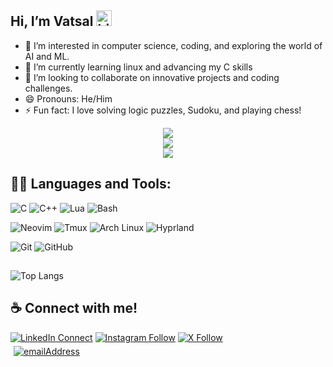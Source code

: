 ## Hi, I’m Vatsal <img src="https://user-images.githubusercontent.com/1303154/88677602-1635ba80-d120-11ea-84d8-d263ba5fc3c0.gif" width="25px" height="25px" alt="hi">
- 👀 I’m interested in computer science, coding, and exploring the world of AI and ML.
- 🌱 I’m currently learning linux and advancing my C skills
- 💞️ I’m looking to collaborate on innovative projects and coding challenges.
- 😄 Pronouns: He/Him
- ⚡ Fun fact: I love solving logic puzzles, Sudoku, and playing chess!


<div align="center">
  <img src="http://github-profile-summary-cards.vercel.app/api/cards/profile-details?username=Vatsalj17&theme=transparent" />
</div>

<div align="center">
  <img src="http://github-profile-summary-cards.vercel.app/api/cards/stats?username=Vatsalj17&theme=transparent" />
</div>

<div align="center">
  <img src="https://komarev.com/ghpvc/?username=Vatsalj17&label=Profile+Views&style=for-the-badge&color=grey" />
</div>

## 👨‍💻 Languages and Tools:

![C](https://img.shields.io/badge/-C-000000?style=flat&logo=c&logoColor=ffffff&labelColor=A8B9CC)
![C++](https://img.shields.io/badge/-C++-000000?style=flat&logo=c%2B%2B&logoColor=ffffff&labelColor=00599C)
![Lua](https://img.shields.io/badge/-Lua-000000?style=flat&logo=lua&logoColor=ffffff&labelColor=2C2D72)
![Bash](https://img.shields.io/badge/-Bash-000000?style=flat&logo=gnu-bash&logoColor=ffffff&labelColor=4EAA25)

![Neovim](https://img.shields.io/badge/-Neovim-000000?style=flat&logo=neovim&logoColor=57A143&labelColor=ffffff)
![Tmux](https://img.shields.io/badge/-Tmux-000000?style=flat&logo=tmux&logoColor=1BB91F&labelColor=ffffff)
![Arch Linux](https://img.shields.io/badge/-Arch%20Linux-000000?style=flat&logo=arch-linux&logoColor=1793D1&labelColor=ffffff)
![Hyprland](https://img.shields.io/badge/-Hyprland-000000?style=flat&logoColor=ffffff&labelColor=1793D1) 

![Git](https://img.shields.io/badge/-Git-000000?style=flat&logo=git&logoColor=F05032&labelColor=ffffff)
![GitHub](https://img.shields.io/badge/-GitHub-000000?style=flat&logo=github&logoColor=000000&labelColor=ffffff)

## 
![Top Langs](https://github-readme-stats.vercel.app/api/top-langs/?username=Vatsalj17&layout=compact&exclude_repo=riceverse&theme=github_dark) 


## ☕ Connect with me! 
[![LinkedIn Connect](https://img.shields.io/badge/%20-Connect-black?color=14171A&labelColor=212121&logo=linkedin&logoColor=ffffff)](https://www.linkedin.com/in/vatsalj17/)
[![Instagram
Follow](https://img.shields.io/badge/%20-Follow-black?color=14171A&labelColor=1976d2&logo=instagram&logoColor=ffffff)](https://www.instagram.com/vatsalj17/)
[![X Follow](https://img.shields.io/badge/%20-Follow-black?color=14171A&labelColor=1976d2&logo=x&logoColor=ffffff)](https://x.com/vatsalj17)
<br />
<a href="mailto:vatsaljaiswal17@gmail.com">
  <img style="margin: 5px"
    src="https://img.shields.io/badge/%F0%9F%93%A7%20Email-vatsaljaiswal17%40gmail.com-brightgreen"
    alt="emailAddress"
  />
</a>
